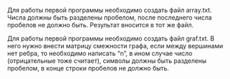 Для работы первой программы необходимо создать файл array.txt. Числа должны быть разделены пробелом, после последнего числа пробелов не должно быть. Результат вносится в тот же файл.

Для работы первой программы необходимо создать файл graf.txt. В него нужно внести матрицу смежности графа, если между вершинами нет ребра, то необходимо написать “n”, в ином случае число (отрицательные тоже считает), символы должны быть разделены пробелом, в конце строки пробелов не должно быть.
